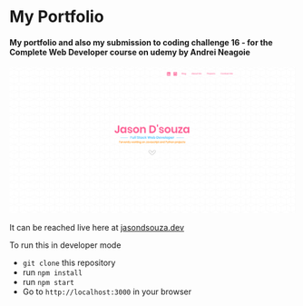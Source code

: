 <h1>My Portfolio</h1>

<h4>My portfolio and also my submission to coding challenge 16 - for the Complete Web Developer course on udemy by Andrei Neagoie</h4>

<img src="front-page.png"/>

<p>It can be reached live here at <a target="_blank" rel="noopener noreferrer" href="https://www.jasondsouza.dev">jasondsouza.dev</a></p>

<p>
<span>To run this in developer mode</span>
<ul>
    <li><code>git clone</code> this repository</li>
    <li>run <code>npm install</code></li>
    <li>run <code>npm start</code></li>
    <li>Go to <code>http://localhost:3000</code> in your browser</li>
</ul>
</p>